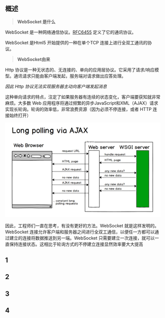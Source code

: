 概述
----

> **WebSocket 是什么**

   WebSocket 是一种网络通信协议。[RFC6455](https://tools.ietf.org/html/rfc6455) 定义了它的通讯协议。

   WebSocket 是Html5 开始提供的一种在单个TCP 连接上进行全双工通讯的协议。

> **WebSocket由来**

   Http 协议是一种无状态的、无连接的、单向的应用层协议。它采用了请求/响应模型。通讯请求只能由客户端发起，服务端对请求做出应答处理。

   *因此 Http 协议无法实现服务器主动向客户端发起消息*

   这种单向请求的特点，注定了如果服务器有连续的状态变化，客户端要获知就非常麻烦。大多数 Web 应用程序将通过频繁的异步JavaScript和XML（AJAX）请求实现长轮询。轮询的效率低，非常浪费资源（因为必须不停连接，或者 HTTP 连接始终打开）

![Alt ajax-long-polling.png](../_media/websocket/ajax-long-polling.png)

   因此，工程师们一直在思考，有没有更好的方法。WebSocket 就是这样发明的。WebSocket 连接允许客户端和服务器之间进行全双工通信，以便任一方都可以通过建立的连接将数据推送到另一端。WebSocket 只需要建立一次连接，就可以一直保持连接状态。这相比于轮询方式的不停建立连接显然效率要大大提高

1
---

2
----

3
-----

4
--------